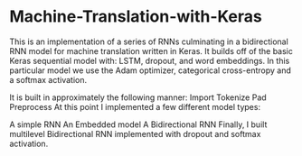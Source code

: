 # Machine-Translation-with-Keras
This is an implementation of a series of RNNs culminating in a bidirectional RNN model for machine translation written in Keras. It builds off of the basic Keras sequential model with: LSTM, dropout, and word embeddings. In this particular model we use the Adam optimizer, categorical cross-entropy and a softmax activation.


It is built in approximately the following manner:
Import
Tokenize
Pad
Preprocess
At this point I implemented a few different model types:

A simple RNN
An Embedded model
A Bidirectional RNN
Finally, I built multilevel Bidirectional RNN implemented with dropout and softmax activation.
